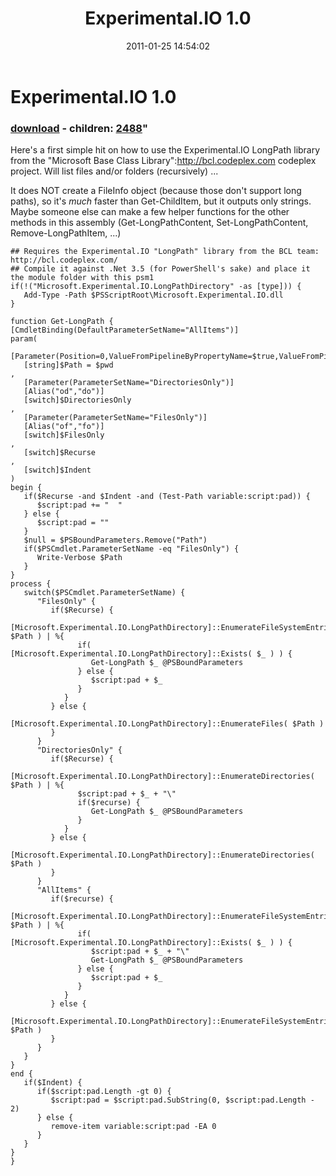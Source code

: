 ﻿---
pid:            2476
parent:         0
children:       2488
poster:         Joel Bennett
title:          Experimental.IO 1.0
date:           2011-01-25 14:54:02
format:         posh
---

# Experimental.IO 1.0

### [download](2476.ps1) - children: [2488](2488.md)"

Here's a first simple hit on how to use the Experimental.IO LongPath library from the "Microsoft Base Class Library":http://bcl.codeplex.com codeplex project.  Will list files and/or folders (recursively) ... 

It does NOT create a FileInfo object (because those don't support long paths), so it's *much* faster than Get-ChildItem, but it outputs only strings. Maybe someone else can make a few helper functions for the other methods in this assembly (Get-LongPathContent, Set-LongPathContent, Remove-LongPathItem, ...)

```posh
## Requires the Experimental.IO "LongPath" library from the BCL team: http://bcl.codeplex.com/
## Compile it against .Net 3.5 (for PowerShell's sake) and place it the module folder with this psm1
if(!("Microsoft.Experimental.IO.LongPathDirectory" -as [type])) {
   Add-Type -Path $PSScriptRoot\Microsoft.Experimental.IO.dll
}

function Get-LongPath {
[CmdletBinding(DefaultParameterSetName="AllItems")]
param(
   [Parameter(Position=0,ValueFromPipelineByPropertyName=$true,ValueFromPipeline=$true)]
   [string]$Path = $pwd
, 
   [Parameter(ParameterSetName="DirectoriesOnly")]
   [Alias("od","do")]
   [switch]$DirectoriesOnly
, 
   [Parameter(ParameterSetName="FilesOnly")]
   [Alias("of","fo")]
   [switch]$FilesOnly
,
   [switch]$Recurse
,
   [switch]$Indent
)
begin {
   if($Recurse -and $Indent -and (Test-Path variable:script:pad)) {
      $script:pad += "  "
   } else {
      $script:pad = ""
   }
   $null = $PSBoundParameters.Remove("Path")
   if($PSCmdlet.ParameterSetName -eq "FilesOnly") {
      Write-Verbose $Path
   }
}
process {
   switch($PSCmdlet.ParameterSetName) {
      "FilesOnly" {
         if($Recurse) {
            [Microsoft.Experimental.IO.LongPathDirectory]::EnumerateFileSystemEntries( $Path ) | %{ 
               if( [Microsoft.Experimental.IO.LongPathDirectory]::Exists( $_ ) ) {
                  Get-LongPath $_ @PSBoundParameters
               } else {
                  $script:pad + $_
               }
            }
         } else {
            [Microsoft.Experimental.IO.LongPathDirectory]::EnumerateFiles( $Path )
         }
      }
      "DirectoriesOnly" {
         if($Recurse) {
            [Microsoft.Experimental.IO.LongPathDirectory]::EnumerateDirectories( $Path ) | %{ 
               $script:pad + $_ + "\"
               if($recurse) {
                  Get-LongPath $_ @PSBoundParameters
               }
            }
         } else {
            [Microsoft.Experimental.IO.LongPathDirectory]::EnumerateDirectories( $Path )
         }
      }
      "AllItems" {
         if($recurse) {
            [Microsoft.Experimental.IO.LongPathDirectory]::EnumerateFileSystemEntries( $Path ) | %{ 
               if( [Microsoft.Experimental.IO.LongPathDirectory]::Exists( $_ ) ) {
                  $script:pad + $_ + "\"
                  Get-LongPath $_ @PSBoundParameters
               } else {
                  $script:pad + $_
               }
            }
         } else { 
            [Microsoft.Experimental.IO.LongPathDirectory]::EnumerateFileSystemEntries( $Path )
         }
      }
   }
}
end {
   if($Indent) {
      if($script:pad.Length -gt 0) {
         $script:pad = $script:pad.SubString(0, $script:pad.Length - 2)
      } else {
         remove-item variable:script:pad -EA 0
      }
   }
}
}

```
